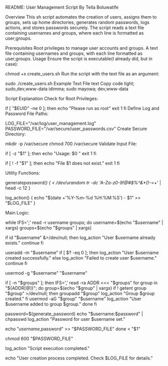 README: User Management Script By Tella Boluwatife

Overview
This sh script automates the creation of users, assigns them to groups, sets up home directories, generates random passwords, logs actions, and stores passwords securely. The script reads a text file containing usernames and groups, where each line is formatted as user;groups.

Prerequisites
Root privileges to manage user accounts and groups.
A text file containing usernames and groups, with each line formatted as user;groups.
Usage
Ensure the script is executable(I already did, but in case):

chmod +x create_users.sh
Run the script with the text file as an argument:

sudo ./create_users.sh <name-of-text-file>
Example Text File
text
Copy code
light; sudo,dev,www-data
idimma; sudo
mayowa; dev,www-data

Script Explanation
Check for Root Privileges:

if [ "$EUID" -ne 0 ]; then
echo "Please run as root"
exit 1
fi
Define Log and Password File Paths:

LOG_FILE="/var/log/user_management.log"
PASSWORD_FILE="/var/secure/user_passwords.csv"
Create Secure Directory:

mkdir -p /var/secure
chmod 700 /var/secure
Validate Input File:

if [ -z "$1" ]; then
echo "Usage: $0 <name-of-text-file>"
exit 1
fi

if [ ! -f "$1" ]; then
echo "File $1 does not exist."
exit 1
fi

Utility Functions:

generate*password() {
< /dev/urandom tr -dc 'A-Za-z0-9!@#$%^&\*()-*=+' | head -c 12
}

log_action() {
echo "$(date +'%Y-%m-%d %H:%M:%S') - $1" >> "$LOG_FILE"
}

Main Logic:

while IFS=';' read -r username groups; do
username=$(echo "$username" | xargs)
groups=$(echo "$groups" | xargs)

if id "$username" &>/dev/null; then
log_action "User $username already exists."
continue
fi

useradd -m "$username"
if [ $? -eq 0 ]; then
log_action "User $username created successfully."
else
log_action "Failed to create user $username."
continue
fi

usermod -g "$username" "$username"

if [ -n "$groups" ]; then
IFS=',' read -ra ADDR <<< "$groups"
    for group in "${ADDR[@]}"; do
group=$(echo "$group" | xargs)
if ! getent group "$group" >/dev/null; then
        groupadd "$group"
log_action "Group $group created."
      fi
      usermod -aG "$group" "$username"
log_action "User $username added to group $group."
done
fi

password=$(generate_password)
  echo "$username:$password" | chpasswd
log_action "Password for user $username set."

echo "$username,$password" >> "$PASSWORD_FILE"
done < "$1"

chmod 600 "$PASSWORD_FILE"

log_action "Script execution completed."

echo "User creation process completed. Check $LOG_FILE for details."
